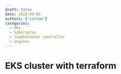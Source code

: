 ```yaml
---
draft: false 
date: 2024-04-03
authors: ["vettom"]
categories:
  - eks
  - kubernetes
  - loadbalancer controller
  - ingress
---
```

# EKS cluster with terraform